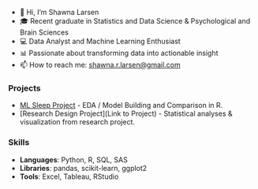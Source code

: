 - 👋 Hi, I’m Shawna Larsen
- 🎓 Recent graduate in Statistics and Data Science & Psychological and Brain Sciences
- 💻 Data Analyst and Machine Learning Enthusiast
- 📊 Passionate about transforming data into actionable insight
- 📫 How to reach me: shawna.r.larsen@gmail.com



### Projects
- [ML Sleep Project](https://github.com/shawnalarsen/ML-Sleep-Project) - EDA / Model Building and Comparison in R.
- [Research Design Project](Link to Project) - Statistical analyses & visualization from research project.

### Skills
- **Languages**: Python, R, SQL, SAS
- **Libraries**: pandas, scikit-learn, ggplot2
- **Tools**: Excel, Tableau, RStudio
<!---
shawnalarsen/shawnalarsen is a ✨ special ✨ repository because its `README.md` (this file) appears on your GitHub profile.
You can click the Preview link to take a look at your changes.
--->
